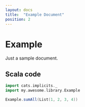 ```yaml
---
layout: docs
title:  "Example Document"
position: 2
---
```


# Example

Just a sample document.

## Scala code

```scala mdoc:silent
import cats.implicits._
import my.awesome.library.Example

Example.sumAll(List(1, 2, 3, 4))
```
